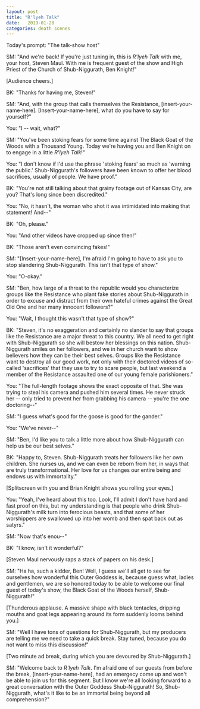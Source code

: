 ```yaml
---
layout: post
title: "R'lyeh Talk"
date:   2019-01-28
categories: death scenes
---
```

Today's prompt: "The talk-show host"

SM: "And we're back! If you're just tuning in, this is *R'lyeh Talk* with me, your host, Steven Maul. With me is frequent guest of the show and High Priest of the Church of Shub-Niggurath, Ben Knight!"

[Audience cheers.]

BK: "Thanks for having me, Steven!"

SM: "And, with the group that calls themselves the Resistance, [insert-your-name-here]. [Insert-your-name-here], what do you have to say for yourself?"

You: "I -- wait, what?"

SM: "You've been stoking fears for some time against The Black Goat of the Woods with a Thousand Young. Today we're having you and Ben Knight on to engage in a little *R'lyeh Talk*!"

You: "I don't know if I'd use the phrase 'stoking fears' so much as 'warning the public.' Shub-Niggurath's followers have been known to offer her blood sacrifices, usually of people. We have proof."

BK: "You're not still talking about that grainy footage out of Kansas City, are you? That's long since been discredited."

You: "No, it hasn't, the woman who shot it was intimidated into making that statement! And--"

BK: "Oh, please."

You: "And other videos have cropped up since then!"

BK: "Those aren't even convincing fakes!"

SM: "[Insert-your-name-here], I'm afraid I'm going to have to ask you to stop slandering Shub-Niggurath. This isn't that type of show."

You: "O-okay."

SM: "Ben, how large of a threat to the republic would you characterize groups like the Resistance who plant fake stories about Shub-Niggurath in order to excuse and distract from their own hateful crimes against the Great Old One and her many innocent followers?"

You: "Wait, I thought this wasn't that type of show?"

BK: "Steven, it's no exaggeration and certainly no slander to say that groups like the Resistance are a major threat to this country. We all need to get right with Shub-Niggurath so she will bestow her blessings on this nation. Shub-Niggurath smiles on her followers, and we in her church want to show believers how they can be their best selves. Groups like the Resistance want to destroy all our good work, not only with their doctored videos of so-called 'sacrifices' that they use to try to scare people, but last weekend a member of the Resistance assaulted one of our young female parishioners."

You: "The full-length footage shows the exact opposite of that. She was trying to steal his camera and pushed him several times. He never struck her -- only tried to prevent her from grabbing his camera -- you're the one doctoring--"

SM: "I guess what's good for the goose is good for the gander."

You: "We've never--"

SM: "Ben, I'd like you to talk a little more about how Shub-Niggurath can help us be our best selves."

BK: "Happy to, Steven. Shub-Niggurath treats her followers like her own children. She nurses us, and we can even be reborn from her, in ways that are truly transformational. Her love for us changes our entire being and endows us with immortality."

[Splitscreen with you and Brian Knight shows you rolling your eyes.]

You: "Yeah, I've heard about this too. Look, I'll admit I don't have hard and fast proof on this, but my understanding is that people who drink Shub-Niggurath's milk turn into ferocious beasts, and that some of her worshippers are swallowed up into her womb and then spat back out as satyrs."

SM: "Now that's enou--"

BK: "I know, isn't it wonderful?"

[Steven Maul nervously raps a stack of papers on his desk.]

SM: "Ha ha, such a kidder, Ben! Well, I guess we'll all get to see for ourselves how wonderful this Outer Goddess is, because guess what, ladies and gentlemen, we are so honored today to be able to welcome our final guest of today's show, the Black Goat of the Woods herself, Shub-Niggurath!"

[Thunderous applause. A massive shape with black tentacles, dripping mouths and goat legs appearing around its form suddenly looms behind you.]

SM: "Well I have tons of questions for Shub-Niggurath, but my producers are telling me we need to take a quick break. Stay tuned, because you do not want to miss this discussion!"

[Two minute ad break, during which you are devoured by Shub-Niggurath.]

SM: "Welcome back to *R'lyeh Talk*. I'm afraid one of our guests from before the break, [insert-your-name-here], had an emergecy come up and won't be able to join us for this segment. But I know we're all looking forward to a great conversation with the Outer Goddess Shub-Niggurath! So, Shub-Niggurath, what's it like to be an immortal being beyond all comprehension?" 
